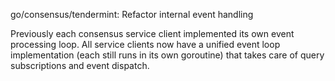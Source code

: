 go/consensus/tendermint: Refactor internal event handling

Previously each consensus service client implemented its own event processing
loop. All service clients now have a unified event loop implementation (each
still runs in its own goroutine) that takes care of query subscriptions and
event dispatch.
